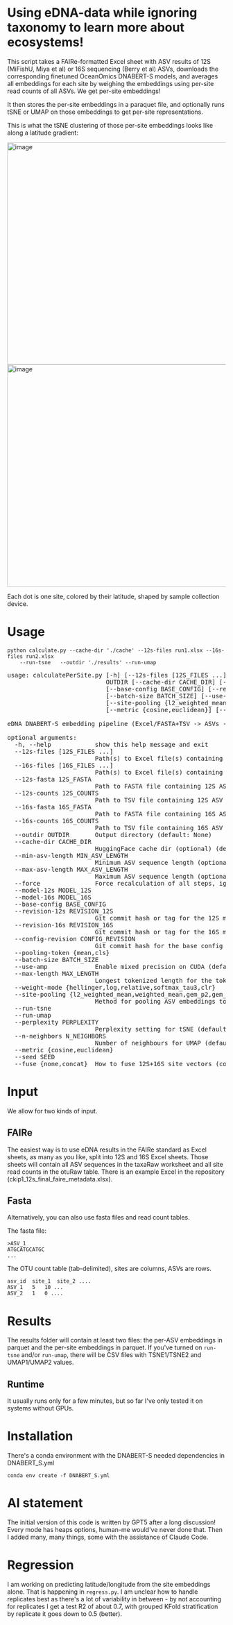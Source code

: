 # Using eDNA-data while ignoring taxonomy to learn more about ecosystems!

This script takes a FAIRe-formatted Excel sheet with ASV results of 12S (MiFishU, Miya et al) or 16S sequencing (Berry et al) ASVs, downloads the corresponding finetuned OceanOmics DNABERT-S models, and averages all embeddings for each site by weighing the embeddings using per-site read counts of all ASVs. We get per-site embeddings!

It then stores the per-site embeddings in a paraquet file, and optionally runs tSNE or UMAP on those embeddings to get per-site representations.

This is what the tSNE clustering of those per-site embeddings looks like along a latitude gradient:

<img width="682" height="512" alt="image" src="https://github.com/user-attachments/assets/62fa01e0-a8f8-4b61-b62f-e41ee22265fc" />
<img width="682" height="512" alt="image" src="https://github.com/user-attachments/assets/2a5a1418-1379-401c-9fad-31330b9a7236" />

Each dot is one site, colored by their latitude, shaped by sample collection device.

# Usage

    python calculate.py --cache-dir './cache' --12s-files run1.xlsx --16s-files run2.xlsx
        --run-tsne   --outdir './results' --run-umap

<pre>
usage: calculatePerSite.py [-h] [--12s-files [12S_FILES ...]] [--16s-files [16S_FILES ...]] [--12s-fasta 12S_FASTA] [--12s-counts 12S_COUNTS] [--16s-fasta 16S_FASTA] [--16s-counts 16S_COUNTS] --outdir
                           OUTDIR [--cache-dir CACHE_DIR] [--min-asv-length MIN_ASV_LENGTH] [--max-asv-length MAX_ASV_LENGTH] [--force] [--model-12s MODEL_12S] [--model-16s MODEL_16S]
                           [--base-config BASE_CONFIG] [--revision-12s REVISION_12S] [--revision-16s REVISION_16S] [--config-revision CONFIG_REVISION] [--pooling-token {mean,cls}]
                           [--batch-size BATCH_SIZE] [--use-amp] [--max-length MAX_LENGTH] [--weight-mode {hellinger,log,relative,softmax_tau3,clr}]
                           [--site-pooling {l2_weighted_mean,weighted_mean,gem_p2,gem_p3,simple_mean}] [--run-tsne] [--run-umap] [--perplexity PERPLEXITY] [--n-neighbors N_NEIGHBORS]
                           [--metric {cosine,euclidean}] [--seed SEED] [--fuse {none,concat}]

eDNA DNABERT-S embedding pipeline (Excel/FASTA+TSV -> ASVs -> sites -> t-SNE/UMAP)

optional arguments:
  -h, --help            show this help message and exit
  --12s-files [12S_FILES ...]
                        Path(s) to Excel file(s) containing 12S data (default: [])
  --16s-files [16S_FILES ...]
                        Path(s) to Excel file(s) containing 16S data (default: [])
  --12s-fasta 12S_FASTA
                        Path to FASTA file containing 12S ASV sequences (default: None)
  --12s-counts 12S_COUNTS
                        Path to TSV file containing 12S ASV counts (ASVs as rows, sites as columns) (default: None)
  --16s-fasta 16S_FASTA
                        Path to FASTA file containing 16S ASV sequences (default: None)
  --16s-counts 16S_COUNTS
                        Path to TSV file containing 16S ASV counts (ASVs as rows, sites as columns) (default: None)
  --outdir OUTDIR       Output directory (default: None)
  --cache-dir CACHE_DIR
                        HuggingFace cache dir (optional) (default: None)
  --min-asv-length MIN_ASV_LENGTH
                        Minimum ASV sequence length (optional) (default: None)
  --max-asv-length MAX_ASV_LENGTH
                        Maximum ASV sequence length (optional) (default: None)
  --force               Force recalculation of all steps, ignoring existing intermediate files (default: False)
  --model-12s MODEL_12S
  --model-16s MODEL_16S
  --base-config BASE_CONFIG
  --revision-12s REVISION_12S
                        Git commit hash or tag for the 12S model (default: 72923454c20c3b8c28ecd8d601e4140d92667e46)
  --revision-16s REVISION_16S
                        Git commit hash or tag for the 16S model (default: d762ca73d44292a0b1074a7d760475f80154580c)
  --config-revision CONFIG_REVISION
                        Git commit hash for the base config (default: 00e47f96cdea35e4b6f5df89e5419cbe47d490c6)
  --pooling-token {mean,cls}
  --batch-size BATCH_SIZE
  --use-amp             Enable mixed precision on CUDA (default: False)
  --max-length MAX_LENGTH
                        Longest tokenized length for the tokenizer (default: 512)
  --weight-mode {hellinger,log,relative,softmax_tau3,clr}
  --site-pooling {l2_weighted_mean,weighted_mean,gem_p2,gem_p3,simple_mean}
                        Method for pooling ASV embeddings to site embeddings. 'simple_mean' performs no normalisation. (default: l2_weighted_mean)
  --run-tsne
  --run-umap
  --perplexity PERPLEXITY
                        Perplexity setting for tSNE (default: 5)
  --n-neighbors N_NEIGHBORS
                        Number of neighbours for UMAP (default: 15)
  --metric {cosine,euclidean}
  --seed SEED
  --fuse {none,concat}  How to fuse 12S+16S site vectors (concat or none) (default: concat)
</pre>

# Input

We allow for two kinds of input.

## FAIRe 

The easiest way is to use eDNA results in the FAIRe standard as Excel sheets, as many as you like, split into 12S and 16S Excel sheets. Those sheets will contain all ASV sequences in the taxaRaw worksheet and all site read counts in the otuRaw table. There is an example Excel in the repository (ckip1_12s_final_faire_metadata.xlsx).

## Fasta

Alternatively, you can also use fasta files and read count tables.

The fasta file:

```
>ASV_1
ATGCATGCATGC
...
```

The OTU count table (tab-delimited), sites are columns, ASVs are rows.

```
asv_id	site_1	site_2 ....
ASV_1	5	10 ...
ASV_2	1	0 ....
```

# Results

The results folder will contain at least two files: the per-ASV embeddings in parquet and the per-site embeddings in parquet.
If you've turned on `run-tsne` and/or `run-umap`, there will be CSV files with TSNE1/TSNE2 and UMAP1/UMAP2 values.

## Runtime

It usually runs only for a few minutes, but so far I've only tested it on systems without GPUs.

# Installation

There's a conda environment with the DNABERT-S needed dependencies in DNABERT_S.yml

    conda env create -f DNABERT_S.yml

# AI statement

The initial version of this code is written by GPT5 after a long discussion! Every mode has heaps options, human-me would've never done that. Then I added many, many things, some with the assistance of Claude Code.

# Regression

I am working on predicting latitude/longitude from the site embeddings alone. That is happening in `regress.py`. I am unclear how to handle replicates best as there's a lot of variability in between - by not accounting for replicates I get a test R2 of about 0.7, with grouped KFold stratification by replicate it goes down to 0.5 (better). 
